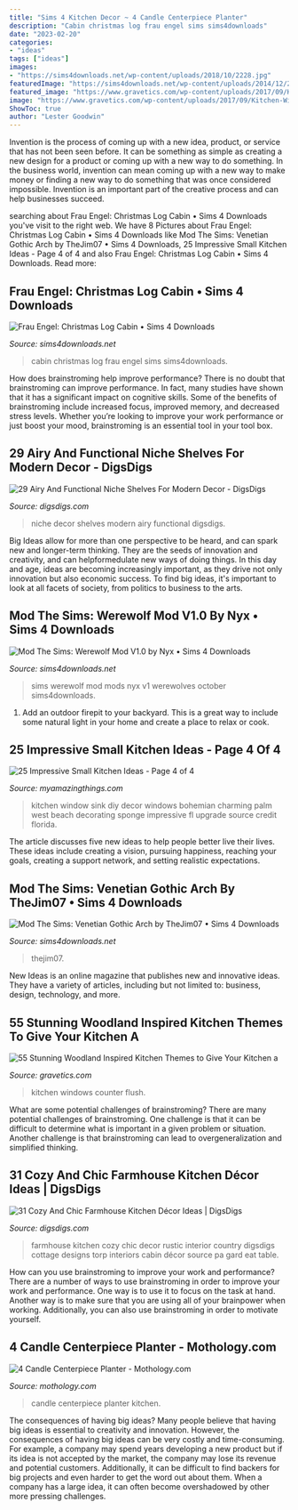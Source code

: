 ```yaml
---
title: "Sims 4 Kitchen Decor ~ 4 Candle Centerpiece Planter"
description: "Cabin christmas log frau engel sims sims4downloads"
date: "2023-02-20"
categories:
- "ideas"
tags: ["ideas"]
images:
- "https://sims4downloads.net/wp-content/uploads/2018/10/2228.jpg"
featuredImage: "https://sims4downloads.net/wp-content/uploads/2014/12/2227.jpg"
featured_image: "https://www.gravetics.com/wp-content/uploads/2017/09/Kitchen-Windows-Flush-With-Counter.jpg"
image: "https://www.gravetics.com/wp-content/uploads/2017/09/Kitchen-Windows-Flush-With-Counter.jpg"
ShowToc: true
author: "Lester Goodwin"
---
```



Invention is the process of coming up with a new idea, product, or service that has not been seen before. It can be something as simple as creating a new design for a product or coming up with a new way to do something. In the business world, invention can mean coming up with a new way to make money or finding a new way to do something that was once considered impossible. Invention is an important part of the creative process and can help businesses succeed.

	

		
searching about Frau Engel: Christmas Log Cabin • Sims 4 Downloads you've visit to the right web. We have 8 Pictures about Frau Engel: Christmas Log Cabin • Sims 4 Downloads like Mod The Sims: Venetian Gothic Arch by TheJim07 • Sims 4 Downloads, 25 Impressive Small Kitchen Ideas - Page 4 of 4 and also Frau Engel: Christmas Log Cabin • Sims 4 Downloads. Read more:
		
    
## Frau Engel: Christmas Log Cabin • Sims 4 Downloads

<img loading=lazy src="https://sims4downloads.net/wp-content/uploads/2014/12/2227.jpg" onerror="this.onerror=null;this.src='https://tse2.mm.bing.net/th?id=OIP.xu3fpmXy7Rx84ZpIc1tqXQHaEL&amp;pid=15.1';" alt="Frau Engel: Christmas Log Cabin • Sims 4 Downloads">

_Source: sims4downloads.net_

>cabin christmas log frau engel sims sims4downloads. 

	

How does brainstroming help improve performance?
There is no doubt that brainstroming can improve performance. In fact, many studies have shown that it has a significant impact on cognitive skills. Some of the benefits of brainstroming include increased focus, improved memory, and decreased stress levels. Whether you’re looking to improve your work performance or just boost your mood, brainstroming is an essential tool in your tool box.

    
## 29 Airy And Functional Niche Shelves For Modern Decor - DigsDigs

<img loading=lazy src="https://www.digsdigs.com/photos/airy-and-functional-niche-shelves-for-modern-decor-1.jpg" onerror="this.onerror=null;this.src='https://tse3.mm.bing.net/th?id=OIP.nQyWyZfJy4E9xXYDVbPaagHaLL&amp;pid=15.1';" alt="29 Airy And Functional Niche Shelves For Modern Decor - DigsDigs">

_Source: digsdigs.com_

>niche decor shelves modern airy functional digsdigs. 

	

Big Ideas allow for more than one perspective to be heard, and can spark new and longer-term thinking. They are the seeds of innovation and creativity, and can helpformedulate new ways of doing things. In this day and age, ideas are becoming increasingly important, as they drive not only innovation but also economic success. To find big ideas, it's important to look at all facets of society, from politics to business to the arts.

    
## Mod The Sims: Werewolf Mod V1.0 By Nyx • Sims 4 Downloads

<img loading=lazy src="https://sims4downloads.net/wp-content/uploads/2018/10/2228.jpg" onerror="this.onerror=null;this.src='https://tse1.mm.bing.net/th?id=OIP.bgxolQx4MkIdGGmK1R7u3QHaEL&amp;pid=15.1';" alt="Mod The Sims: Werewolf Mod V1.0 by Nyx • Sims 4 Downloads">

_Source: sims4downloads.net_

>sims werewolf mod mods nyx v1 werewolves october sims4downloads. 

	

1. Add an outdoor firepit to your backyard. This is a great way to include some natural light in your home and create a place to relax or cook. 

    
## 25 Impressive Small Kitchen Ideas - Page 4 Of 4

<img loading=lazy src="http://myamazingthings.com/wp-content/uploads/2017/03/window.jpg" onerror="this.onerror=null;this.src='https://tse3.mm.bing.net/th?id=OIP.5Q60wVOUgAxVVcHk1B8LpQHaLH&amp;pid=15.1';" alt="25 Impressive Small Kitchen Ideas - Page 4 of 4">

_Source: myamazingthings.com_

>kitchen window sink diy decor windows bohemian charming palm west beach decorating sponge impressive fl upgrade source credit florida. 

	

The article discusses five new ideas to help people better live their lives. These ideas include creating a vision, pursuing happiness, reaching your goals, creating a support network, and setting realistic expectations.

    
## Mod The Sims: Venetian Gothic Arch By TheJim07 • Sims 4 Downloads

<img loading=lazy src="https://sims4downloads.net/wp-content/uploads/2020/01/9918.jpg" onerror="this.onerror=null;this.src='https://tse4.mm.bing.net/th?id=OIP.aYjLKQgMOFD1M0HeLCSGIwEsCp&amp;pid=15.1';" alt="Mod The Sims: Venetian Gothic Arch by TheJim07 • Sims 4 Downloads">

_Source: sims4downloads.net_

>thejim07. 

	

New Ideas is an online magazine that publishes new and innovative ideas. They have a variety of articles, including but not limited to: business, design, technology, and more.

    
## 55 Stunning Woodland Inspired Kitchen Themes To Give Your Kitchen A

<img loading=lazy src="https://www.gravetics.com/wp-content/uploads/2017/09/Kitchen-Windows-Flush-With-Counter.jpg" onerror="this.onerror=null;this.src='https://tse2.mm.bing.net/th?id=OIP.GwwtHuDqE3RM_tGhrTFQjAAAAA&amp;pid=15.1';" alt="55 Stunning Woodland Inspired Kitchen Themes to Give Your Kitchen a">

_Source: gravetics.com_

>kitchen windows counter flush. 

	

What are some potential challenges of brainstroming?
There are many potential challenges of brainstroming. One challenge is that it can be difficult to determine what is important in a given problem or situation. Another challenge is that brainstroming can lead to overgeneralization and simplified thinking.

    
## 31 Cozy And Chic Farmhouse Kitchen Décor Ideas | DigsDigs

<img loading=lazy src="http://www.digsdigs.com/photos/cozy-and-chic-farmhouse-kitchen-decor-ideas-20.jpg" onerror="this.onerror=null;this.src='https://tse1.mm.bing.net/th?id=OIP.g3vDzrrERMCoVG4-stvaWwHaJ3&amp;pid=15.1';" alt="31 Cozy And Chic Farmhouse Kitchen Décor Ideas | DigsDigs">

_Source: digsdigs.com_

>farmhouse kitchen cozy chic decor rustic interior country digsdigs cottage designs torp interiors cabin décor source pa gard eat table. 

	

How can you use brainstroming to improve your work and performance?
There are a number of ways to use brainstroming in order to improve your work and performance. One way is to use it to focus on the task at hand. Another way is to make sure that you are using all of your brainpower when working. Additionally, you can also use brainstroming in order to motivate yourself.

    
## 4 Candle Centerpiece Planter - Mothology.com

<img loading=lazy src="https://cdn1.bigcommerce.com/n-ou1isn/i79xt/products/1447/images/932/WC_4CANDLE__11217.1392746465.500.750.jpg?c=2" onerror="this.onerror=null;this.src='https://tse1.mm.bing.net/th?id=OIP.Sn-z4G0vVcTkEsaURwgK8gHaLH&amp;pid=15.1';" alt="4 Candle Centerpiece Planter - Mothology.com">

_Source: mothology.com_

>candle centerpiece planter kitchen. 

	

The consequences of having big ideas?
Many people believe that having big ideas is essential to creativity and innovation. However, the consequences of having big ideas can be very costly and time-consuming. For example, a company may spend years developing a new product but if its idea is not accepted by the market, the company may lose its revenue and potential customers. Additionally, it can be difficult to find backers for big projects and even harder to get the word out about them. When a company has a large idea, it can often become overshadowed by other more pressing challenges.

